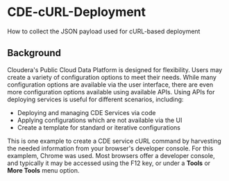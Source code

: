 # CDE-cURL-Deployment
How to collect the JSON payload used for cURL-based deployment

## Background
Cloudera's Public Cloud Data Platform is designed for flexibility. Users may create a variety of configuration options to meet their needs. While many configuration options are available via the user interface, there are even more configuration options available using available APIs. Using APIs for deploying services is useful for different scenarios, including:
* Deploying and managing CDE Services via code
* Applying configurations which are not available via the UI
* Create a template for standard or iterative configurations

This is one example to create a CDE service cURL command by harvesting the needed information from your browser's developer console. For this examplem, Chrome was used. Most browsers offer a developer console, and typically it may be accessed using the F12 key, or under a **Tools** or **More Tools** menu option.
